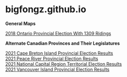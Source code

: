 # bigfongz.github.io


<b>General Maps</b>

<a href="Ontario 1309 Ridings 2018/index.html">2018 Ontario Provincial Election With 1309 Ridings</a>
<br>


<b>Alternate Canadian Provinces and Their Legislatures</b>

<a href="2021 Cape Breton Island Provincial Election/index.html">2021 Cape Breton Island Provincial Election Results</a>
<br>
<a href="2021 Peace River Provincial Election Results/index.html">2021 Peace River Provincial Election Results</a>
<br>
<a href="2021 National Capital Region Territorial Election/index.html">2021 National Capital Region Territorial Election Results</a>
<br>
<a href="2021 Vancouver Island Provincial Election/index.html">2021 Vancouver Island Provincial Election Results</a>
<br>
